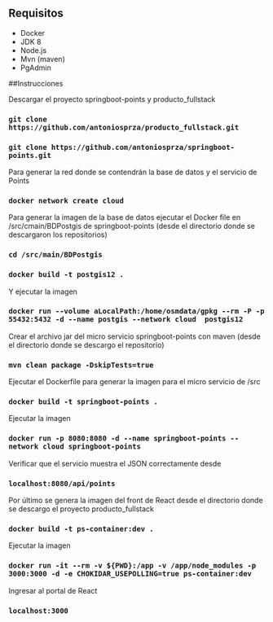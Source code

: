 ## Requisitos

* Docker
* JDK 8
* Node.js
* Mvn (maven)
* PgAdmin

##Instrucciones


Descargar el proyecto springboot-points y producto_fullstack
### `git clone https://github.com/antoniosprza/producto_fullstack.git`
### `git clone https://github.com/antoniosprza/springboot-points.git`


Para generar la red donde se contendrán la base de datos y el servicio de Points
### `docker network create cloud`


Para generar la imagen de la base de datos ejecutar el Docker file en /src/cmain/BDPostgis de springboot-points (desde el directorio donde se descargaron los repositorios)
### `cd /src/main/BDPostgis`
### `docker build -t postgis12 .`


Y ejecutar la imagen
### `docker run --volume aLocalPath:/home/osmdata/gpkg --rm -P -p 55432:5432 -d --name postgis --network cloud  postgis12`


Crear el archivo jar del micro servicio springboot-points con maven (desde el directorio donde se descargo el repositorio)
### `mvn clean package -DskipTests=true`

Ejecutar el Dockerfile para generar la imagen para el micro servicio de /src
### `docker build -t springboot-points .`

Ejecutar la imagen
### `docker run -p 8080:8080 -d --name springboot-points --network cloud springboot-points`

Verificar que el servicio muestra el JSON correctamente desde
### `localhost:8080/api/points`

Por último se genera la imagen del front de React desde el directorio donde se descargo el proyecto producto_fullstack
### `docker build -t ps-container:dev .`

Ejecutar la imagen
### `docker run -it --rm -v ${PWD}:/app -v /app/node_modules -p 3000:3000 -d -e CHOKIDAR_USEPOLLING=true ps-container:dev`

Ingresar al portal de React
### `localhost:3000`
